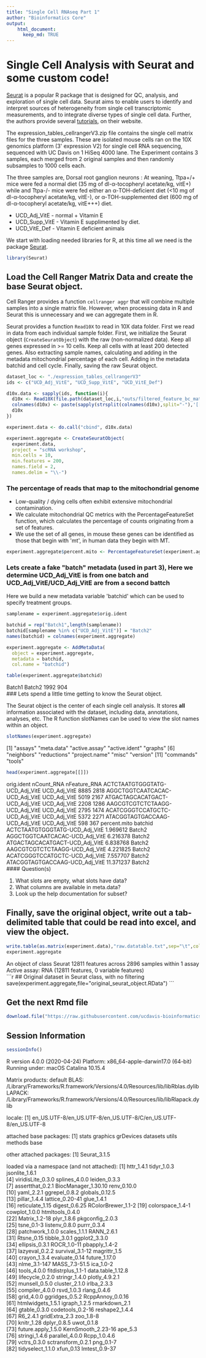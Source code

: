 ```yaml
---
title: "Single Cell RNAseq Part 1"
author: "Bioinformatics Core"
output:
    html_document:
      keep_md: TRUE
---
```


# Single Cell Analysis with Seurat and some custom code!

[Seurat](http://satijalab.org/seurat/) is a popular R package that is designed for QC, analysis, and exploration of single cell data. Seurat aims to enable users to identify and interpret sources of heterogeneity from single cell transcriptomic measurements, and to integrate diverse types of single cell data. Further, the authors provide several [tutorials](https://satijalab.org/seurat/vignettes.html), on their website.

The expression_tables_cellrangerV3.zip file contains the single cell matrix files for the three samples. These are isolated mouse cells ran on the 10X genomics platform (3' expression V2) for single cell RNA sequencing, sequenced with UC Davis on 1 HiSeq 4000 lane. The Experiment contains 3 samples, each merged from 2 original samples and then randomly subsamples to 1000 cells each.

The three samples are, Dorsal root ganglion neurons :
At weaning, Ttpa+/+ mice were fed a normal diet (35 mg of dl-α-tocopheryl acetate/kg, vitE+) while and Ttpa-/- mice were fed either an α-TOH-deficient diet (<10 mg of dl-α-tocopheryl acetate/kg, vitE-), or α-TOH-supplemented diet (600 mg of dl-α-tocopheryl acetate/kg, vitE+++) diet.

* UCD_Adj_VitE - normal + Vitamin E
* UCD_Supp_VitE - Vitamin E supplimented by diet.
* UCD_VitE_Def - Vitamin E deficient animals

We start with loading needed libraries for R, at this time all we need is the package [Seurat](http://satijalab.org/seurat/).

```r
library(Seurat)
```

## Load the Cell Ranger Matrix Data and create the base Seurat object.
Cell Ranger provides a function `cellranger aggr` that will combine multiple samples into a single matrix file. However, when processing data in R and Seurat this is unnecessary and we can aggregate them in R.

Seurat provides a function `Read10X` to read in 10X data folder. First we read in data from each individual sample folder. First, we initialize the Seurat object (`CreateSeuratObject`) with the raw (non-normalized data). Keep all genes expressed in >= 10 cells. Keep all cells with at least 200 detected genes. Also extracting sample names, calculating and adding in the metadata mitochondrial percentage of each cell. Adding in the metadata batchid and cell cycle. Finally, saving the raw Seurat object.


```r
dataset_loc <- "./expression_tables_cellrangerV3"
ids <- c("UCD_Adj_VitE", "UCD_Supp_VitE", "UCD_VitE_Def")

d10x.data <- sapply(ids, function(i){
  d10x <- Read10X(file.path(dataset_loc,i,"outs/filtered_feature_bc_matrix"))
  colnames(d10x) <- paste(sapply(strsplit(colnames(d10x),split="-"),'[[',1L),i,sep="-")
  d10x
})

experiment.data <- do.call("cbind", d10x.data)

experiment.aggregate <- CreateSeuratObject(
  experiment.data,
  project = "scRNA workshop",
  min.cells = 10,
  min.features = 200,
  names.field = 2,
  names.delim = "\\-")
```

### The percentage of reads that map to the mitochondrial genome

* Low-quality / dying cells often exhibit extensive mitochondrial contamination.
* We calculate mitochondrial QC metrics with the PercentageFeatureSet function, which calculates the percentage of counts originating from a set of features.
* We use the set of all genes, in mouse these genes can be identified as those that begin with 'mt', in human data they begin with MT.


```r
experiment.aggregate$percent.mito <- PercentageFeatureSet(experiment.aggregate, pattern = "^mt-")
```

### Lets create a fake "batch" metadata (used in part 3), Here we determine UCD_Adj_VitE is from one batch and UCD_Adj_VitE/UCD_Adj_VitE are from a second battch

Here we build a new metadata variable 'batchid' which can be used to specify treatment groups.

```r
samplename = experiment.aggregate$orig.ident

batchid = rep("Batch1",length(samplename))
batchid[samplename %in% c("UCD_Adj_VitE")] = "Batch2"
names(batchid) = colnames(experiment.aggregate)

experiment.aggregate <- AddMetaData(
  object = experiment.aggregate,
  metadata = batchid,
  col.name = "batchid")

table(experiment.aggregate$batchid)
```

<div class='r_output'> 
 Batch1 Batch2 
   1992    904
</div>
### Lets spend a little time getting to know the Seurat object.

The Seurat object is the center of each single cell analysis. It stores __all__ information associated with the dataset, including data, annotations, analyses, etc. The R function slotNames can be used to view the slot names within an object.


```r
slotNames(experiment.aggregate)
```

<div class='r_output'>  [1] "assays"       "meta.data"    "active.assay" "active.ident" "graphs"      
  [6] "neighbors"    "reductions"   "project.name" "misc"         "version"     
 [11] "commands"     "tools"
</div>

```r
head(experiment.aggregate[[]])
```

<div class='r_output'>                                  orig.ident nCount_RNA nFeature_RNA
 ACTCTAATGTGGGTATG-UCD_Adj_VitE UCD_Adj_VitE       8885         2818
 AGGCTGGTCAATCACAC-UCD_Adj_VitE UCD_Adj_VitE       5019         2167
 ATGACTAGCACATGACT-UCD_Adj_VitE UCD_Adj_VitE       2208         1286
 AAGCGTCGTCTCTAAGG-UCD_Adj_VitE UCD_Adj_VitE       2795         1474
 ACATCGGGTCCATGCTC-UCD_Adj_VitE UCD_Adj_VitE       5372         2271
 ATACGGTAGTGACCAAG-UCD_Adj_VitE UCD_Adj_VitE        598          367
                                percent.mito batchid
 ACTCTAATGTGGGTATG-UCD_Adj_VitE     1.969612  Batch2
 AGGCTGGTCAATCACAC-UCD_Adj_VitE     6.216378  Batch2
 ATGACTAGCACATGACT-UCD_Adj_VitE     6.838768  Batch2
 AAGCGTCGTCTCTAAGG-UCD_Adj_VitE     4.221825  Batch2
 ACATCGGGTCCATGCTC-UCD_Adj_VitE     7.557707  Batch2
 ATACGGTAGTGACCAAG-UCD_Adj_VitE    11.371237  Batch2
</div>
#### Question(s)

1. What slots are empty, what slots have data?
2. What columns are available in meta.data?
3. Look up the help documentation for subset?

## Finally, save the original object, write out a tab-delimited table that could be read into excel, and view the object.

```r
write.table(as.matrix(experiment.data),"raw.datatable.txt",sep="\t",col.names=T,row.names=T)
experiment.aggregate
```

<div class='r_output'> An object of class Seurat 
 12811 features across 2896 samples within 1 assay 
 Active assay: RNA (12811 features, 0 variable features)
</div>
```r
## Original dataset in Seurat class, with no filtering
save(experiment.aggregate,file="original_seurat_object.RData")
```

## Get the next Rmd file

```r
download.file("https://raw.githubusercontent.com/ucdavis-bioinformatics-training/2019-single-cell-RNA-sequencing-Workshop-UCD_UCSF/master/scrnaseq_analysis/scRNA_Workshop-PART2.Rmd", "scRNA_Workshop-PART2.Rmd")
```

## Session Information

```r
sessionInfo()
```

<div class='r_output'> R version 4.0.0 (2020-04-24)
 Platform: x86_64-apple-darwin17.0 (64-bit)
 Running under: macOS Catalina 10.15.4
 
 Matrix products: default
 BLAS:   /Library/Frameworks/R.framework/Versions/4.0/Resources/lib/libRblas.dylib
 LAPACK: /Library/Frameworks/R.framework/Versions/4.0/Resources/lib/libRlapack.dylib
 
 locale:
 [1] en_US.UTF-8/en_US.UTF-8/en_US.UTF-8/C/en_US.UTF-8/en_US.UTF-8
 
 attached base packages:
 [1] stats     graphics  grDevices datasets  utils     methods   base     
 
 other attached packages:
 [1] Seurat_3.1.5
 
 loaded via a namespace (and not attached):
  [1] httr_1.4.1          tidyr_1.0.3         jsonlite_1.6.1     
  [4] viridisLite_0.3.0   splines_4.0.0       leiden_0.3.3       
  [7] assertthat_0.2.1    BiocManager_1.30.10 renv_0.10.0        
 [10] yaml_2.2.1          ggrepel_0.8.2       globals_0.12.5     
 [13] pillar_1.4.4        lattice_0.20-41     glue_1.4.1         
 [16] reticulate_1.15     digest_0.6.25       RColorBrewer_1.1-2 
 [19] colorspace_1.4-1    cowplot_1.0.0       htmltools_0.4.0    
 [22] Matrix_1.2-18       plyr_1.8.6          pkgconfig_2.0.3    
 [25] tsne_0.1-3          listenv_0.8.0       purrr_0.3.4        
 [28] patchwork_1.0.0     scales_1.1.1        RANN_2.6.1         
 [31] Rtsne_0.15          tibble_3.0.1        ggplot2_3.3.0      
 [34] ellipsis_0.3.1      ROCR_1.0-11         pbapply_1.4-2      
 [37] lazyeval_0.2.2      survival_3.1-12     magrittr_1.5       
 [40] crayon_1.3.4        evaluate_0.14       future_1.17.0      
 [43] nlme_3.1-147        MASS_7.3-51.5       ica_1.0-2          
 [46] tools_4.0.0         fitdistrplus_1.1-1  data.table_1.12.8  
 [49] lifecycle_0.2.0     stringr_1.4.0       plotly_4.9.2.1     
 [52] munsell_0.5.0       cluster_2.1.0       irlba_2.3.3        
 [55] compiler_4.0.0      rsvd_1.0.3          rlang_0.4.6        
 [58] grid_4.0.0          ggridges_0.5.2      RcppAnnoy_0.0.16   
 [61] htmlwidgets_1.5.1   igraph_1.2.5        rmarkdown_2.1      
 [64] gtable_0.3.0        codetools_0.2-16    reshape2_1.4.4     
 [67] R6_2.4.1            gridExtra_2.3       zoo_1.8-8          
 [70] knitr_1.28          dplyr_0.8.5         uwot_0.1.8         
 [73] future.apply_1.5.0  KernSmooth_2.23-16  ape_5.3            
 [76] stringi_1.4.6       parallel_4.0.0      Rcpp_1.0.4.6       
 [79] vctrs_0.3.0         sctransform_0.2.1   png_0.1-7          
 [82] tidyselect_1.1.0    xfun_0.13           lmtest_0.9-37
</div>